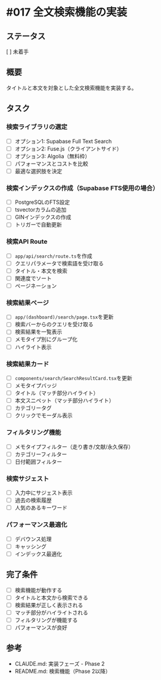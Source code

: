 # #017 全文検索機能の実装

## ステータス
[ ] 未着手

## 概要
タイトルと本文を対象とした全文検索機能を実装する。

## タスク

### 検索ライブラリの選定
- [ ] オプション1: Supabase Full Text Search
- [ ] オプション2: Fuse.js（クライアントサイド）
- [ ] オプション3: Algolia（無料枠）
- [ ] パフォーマンスとコストを比較
- [ ] 最適な選択肢を決定

### 検索インデックスの作成（Supabase FTS使用の場合）
- [ ] PostgreSQLのFTS設定
- [ ] tsvectorカラムの追加
- [ ] GINインデックスの作成
- [ ] トリガーで自動更新

### 検索API Route
- [ ] `app/api/search/route.ts`を作成
- [ ] クエリパラメータで検索語を受け取る
- [ ] タイトル・本文を検索
- [ ] 関連度でソート
- [ ] ページネーション

### 検索結果ページ
- [ ] `app/(dashboard)/search/page.tsx`を更新
- [ ] 検索バーからのクエリを受け取る
- [ ] 検索結果を一覧表示
- [ ] メモタイプ別にグループ化
- [ ] ハイライト表示

### 検索結果カード
- [ ] `components/search/SearchResultCard.tsx`を更新
- [ ] メモタイプバッジ
- [ ] タイトル（マッチ部分ハイライト）
- [ ] 本文スニペット（マッチ部分ハイライト）
- [ ] カテゴリータグ
- [ ] クリックでモーダル表示

### フィルタリング機能
- [ ] メモタイプフィルター（走り書き/文献/永久保存）
- [ ] カテゴリーフィルター
- [ ] 日付範囲フィルター

### 検索サジェスト
- [ ] 入力中にサジェスト表示
- [ ] 過去の検索履歴
- [ ] 人気のあるキーワード

### パフォーマンス最適化
- [ ] デバウンス処理
- [ ] キャッシング
- [ ] インデックス最適化

## 完了条件
- [ ] 検索機能が動作する
- [ ] タイトルと本文から検索できる
- [ ] 検索結果が正しく表示される
- [ ] マッチ部分がハイライトされる
- [ ] フィルタリングが機能する
- [ ] パフォーマンスが良好

## 参考
- CLAUDE.md: 実装フェーズ - Phase 2
- README.md: 検索機能（Phase 2以降）

